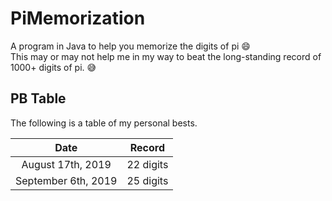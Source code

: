 # PiMemorization  
A program in Java to help you memorize the digits of pi :smile:  
This may or may not help me in my way to beat the long-standing record of 1000+ digits of pi. :sweat_smile:  

## PB Table  
The following is a table of my personal bests.  
  
|Date               |Record   |
|:-----------------:|:-------:|
|August 17th, 2019  |22 digits|
|September 6th, 2019|25 digits|
